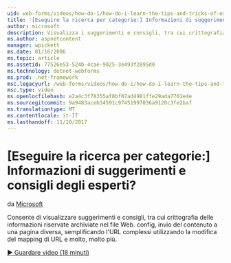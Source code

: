 ```yaml
---
uid: web-forms/videos/how-do-i/how-do-i-learn-the-tips-and-tricks-of-experts
title: '[Eseguire la ricerca per categorie:] Informazioni di suggerimenti e consigli degli esperti? | Microsoft Docs'
author: microsoft
description: Visualizza i suggerimenti e consigli, tra cui crittografia delle informazioni riservate archiviate nel file Web. config, invio del contenuto a una pagina diversa, semplificando l'URL complessi...
ms.author: aspnetcontent
manager: wpickett
ms.date: 01/16/2006
ms.topic: article
ms.assetid: 77526e53-524b-4cae-9025-3e493f2895d0
ms.technology: dotnet-webforms
ms.prod: .net-framework
msc.legacyurl: /web-forms/videos/how-do-i/how-do-i-learn-the-tips-and-tricks-of-experts
msc.type: video
ms.openlocfilehash: e2a4c3f78355af8bf07ad4981ffe29ada7701e4e
ms.sourcegitcommit: 9a9483aceb34591c97451997036a9120c3fe2baf
ms.translationtype: MT
ms.contentlocale: it-IT
ms.lasthandoff: 11/10/2017
---
```

<a name="how-do-i-learn-the-tips-and-tricks-of-experts"></a>[Eseguire la ricerca per categorie:] Informazioni di suggerimenti e consigli degli esperti?
====================
da [Microsoft](https://github.com/microsoft)

Consente di visualizzare suggerimenti e consigli, tra cui crittografia delle informazioni riservate archiviate nel file Web. config, invio del contenuto a una pagina diversa, semplificando l'URL complessi utilizzando la modifica del mapping di URL e molto, molto più.

[&#9654; Guardare video (18 minuti)](https://channel9.msdn.com/Blogs/ASP-NET-Site-Videos/how-do-i-learn-the-tips-and-tricks-of-experts)
